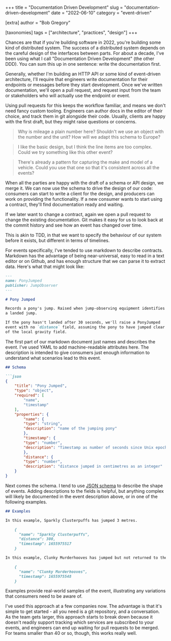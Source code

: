 +++
title = "Documentation Driven Development"
slug = "documentation-driven-development"
date = "2022-06-10"
category = "event-driven"

[extra]
author = "Bob Gregory"

[taxonomies]
tags = ["architecture", "practices", "design"]
+++

Chances are that if you're building software in 2022, you're building some kind of distributed system. The success of a distributed system depends on the careful design of the interfaces between parts. For about a decade, I've been using what I call "Documentation Driven Development" (the other DDD). You can sum this up in one sentence: write the documentation first. 

<!-- more -->

Generally, whether I'm building an HTTP API or some kind of event-driven architecture, I'll require that engineers write documentation for their endpoints or messages before they start development. Once we've written documentation, we'll open a pull request, and request input from the team or stakeholders who will actually use the endpoint or event.

<!-- diagram goes here -->

Using pull requests for this keeps the workflow familiar, and means we don't need fancy custom tooling. Engineers can author docs in the editor of their choice, and track them in git alongside their code. Usually, clients are happy with the first draft, but they might raise questions or concerns.

> Why is mileage a plain number here? Shouldn't we use an object with the number and the unit? How will we adapt this schema to Europe?

> I like the basic design, but I think the line items are too complex. Could we try something like this other event?

> There's already a pattern for capturing the make and model of a vehicle. Could you use that one so that it's consistent across all the events?

When all the parties are happy with the draft of a schema or API design, we merge it. We can now use the schema to drive the design of our code: consumers can start to write a client for the design, and producers can work on providing the functionality. If a new consumer wants to start using a contract, they'll find documentation ready and waiting.

If we later want to change a contract, again we open a pull request to change the existing documentation. Git makes it easy for us to look back at the commit history and see how an event has changed over time.

This is akin to TDD, in that we want to specify the behaviour of our system before it exists, but different in terms of timelines. 

For events specifically, I've tended to use markdown to describe contracts. Markdown has the advantage of being near-universal, easy to read in a text editor or on Github, and has enough structure that we can parse it to extract data. Here's what that might look like:

```markdown
---
name: PonyJumped
publisher: JumpObserver
---

# Pony Jumped

Records a pony's jump. Raised when jump-observing equipment identifies 
a landed jump.

If the pony hasn't landed after 30 seconds, we'll raise a PonyJumped 
event with no `distance` field, assuming the pony to have jumped clear 
of the local gravity field.
```

The first part of our markdown document just names and describes the event. I've used YAML to add machine-readable attributes here. The description is intended to give consumers just enough information to understand what scenarios lead to this event.

```markdown
## Schema

```json
{
    "title": "Pony Jumped",
    "type": "object",
    "required": [
        "name",
        "timestamp"
    ],
    "properties": {
        "name": {
        "type": "string",
        "description": "name of the jumping pony"
        },
        "timestamp": {
        "type": "number",
        "description": "Timestamp as number of seconds since Unix epoch"
        },
        "distance": {
        "type": "number",
        "description": "distance jumped in centimetres as an integer"
    }
}
```

Next comes the schema. I tend to use [JSON schema](https://json-schema.org/) to describe the shape of events.  Adding descriptions to the fields is helpful, but anything complex will likely be documented in the event description above, or in one of the following examples.

```markdown
## Examples

In this example, Sparkly Clusterpuffs has jumped 3 metres.

    {
      "name": "Sparkly Clusterpuffs",
      "distance": 300,
      "timestamp": 1655975517
    }

In this example, Clunky Murderhooves has jumped but not returned to the ground, so the optional `distance` field is missing.

    {
      "name": "Clunky Murderhooves",
      "timestamp": 1655975548
    }
```

Examples provide real-world samples of the event, illustrating any variations that consumers need to be aware of.

I've used this approach at a few companies now. The advantage is that it's simple to get started - all you need is a git repository, and a conversation. As the team gets larger, this approach starts to break down because it doesn't readily support tracking which services are subscribed to your events, and engineers can end up waiting for pull requests to be merged. For teams smaller than 40 or so, though, this works really well.

